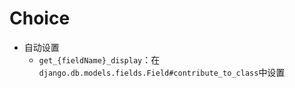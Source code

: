 # Choice
- 自动设置
	- `get_{fieldName}_display`：在`django.db.models.fields.Field#contribute_to_class`中设置